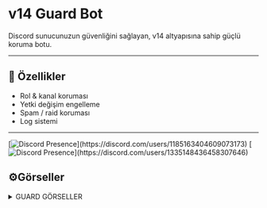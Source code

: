 # v14 Guard Bot

Discord sunucunuzun güvenliğini sağlayan, v14 altyapısına sahip güçlü koruma botu.

---

## 🚀 Özellikler
- Rol & kanal koruması
- Yetki değişim engelleme
- Spam / raid koruması
- Log sistemi

---

[![Discord Presence](https://lanyard.cnrad.dev/api/94490510688792576?theme=light&bg=809ecf&animated=false&hideDiscrim=true&borderRadius=30px&idleMessage=Probably%20doing%20something%20else...)](https://discord.com/users/1185163404609073173)
[![Discord Presence](https://lanyard.cnrad.dev/api/94490510688792576?theme=light&bg=809ecf&animated=false&hideDiscrim=true&borderRadius=30px&idleMessage=Probably%20doing%20something%20else...)](https://discord.com/users/1335148436458307646)

## ⚙️Görseller
<details>
  <summary>GUARD GÖRSELLER</summary>

| Komut                  | Resim                                                                                                  |
| ---------------------- | ------------------------------------------------------------------------------------------------------ |
| Guard Ayarları | <img alt="image" src= "https://cdn.discordapp.com/attachments/1402811571780063305/1404855097649004604/image.png?ex=689cb4c4&is=689b6344&hm=1795592fa3ed3b06d37e8dbf3f818d87ceaf0b74093ef591110ff1e00a299add&"> |
| Koruma Ayarları | <img alt="image" src="https://cdn.discordapp.com/attachments/1402811571780063305/1404856197290397776/image.png?ex=689cb5ca&is=689b644a&hm=f639c2df052a5d13f0ff236d9b305998b0b11a34d37a4bde984d21b50ebf75a3&"> |
| Whitelist Yönetimi | <img alt="image" src="https://cdn.discordapp.com/attachments/1402811571780063305/1404856341260013671/image.png?ex=689cb5ec&is=689b646c&hm=8f6fd4d05bb09bf64a65a68f5e17977fa6997dfb4990b23fb03fbfa9b4a464ad&"> |
| Log Durum | <img alt="image" src="https://cdn.discordapp.com/attachments/1402811571780063305/1404856558042742874/image.png?ex=689cb620&is=689b64a0&hm=0fc307533e5210fafb0119486bbf2ff450a39dbcb07cc0b32f49ca76f5a100f4&"> |
| İstatistikler - Düşür | <img alt="image" src="https://cdn.discordapp.com/attachments/1402811571780063305/1404856836213051402/image.png?ex=689cb662&is=689b64e2&hm=be252d000aa2dc2b7d75e68a8e77b7d5284dc62f19e6f24f64de4bf1c74f6792&"> |
</details>



